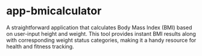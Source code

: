 # app-bmicalculator
A straightforward application that calculates Body Mass Index (BMI) based on user-input height and weight. This tool provides instant BMI results along with corresponding weight status categories, making it a handy resource for health and fitness tracking.

